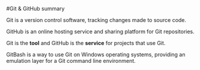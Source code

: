 #Git & GitHub summary

Git is a version control software, tracking changes made to source code.

GitHub is an online hosting service and sharing platform for Git repositories.

Git is the **tool** and GitHub is the **service** for projects that use Git.

GitBash is a way to use Git on Windows operating systems, providing an emulation layer for a Git command line environment.

